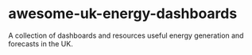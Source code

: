 # awesome-uk-energy-dashboards
A collection of dashboards and resources useful energy generation and forecasts in the UK.
